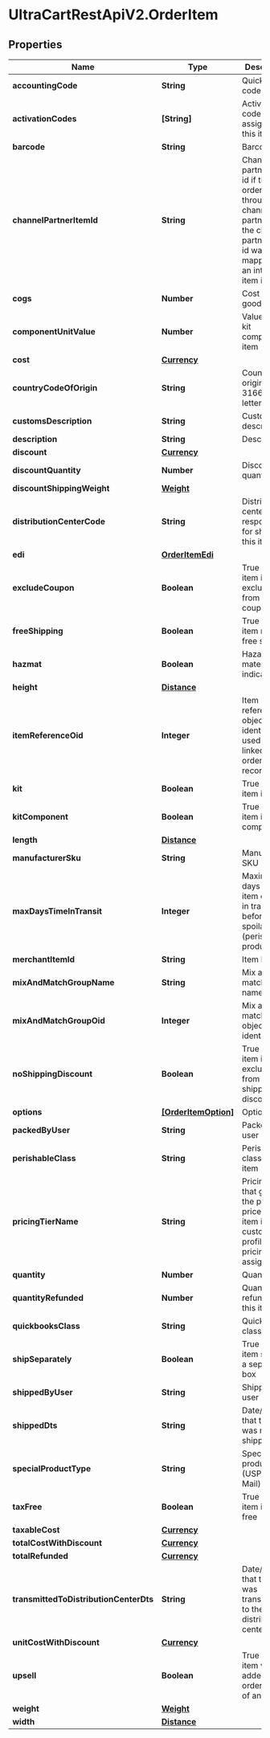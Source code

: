 # UltraCartRestApiV2.OrderItem

## Properties
Name | Type | Description | Notes
------------ | ------------- | ------------- | -------------
**accountingCode** | **String** | QuickBooks code | [optional] 
**activationCodes** | **[String]** | Activation codes assigned to this item | [optional] 
**barcode** | **String** | Barcode | [optional] 
**channelPartnerItemId** | **String** | Channel partner item id if this order came through a channel partner and the channel partner item id was mapped to an internal item id | [optional] 
**cogs** | **Number** | Cost of goods sold | [optional] 
**componentUnitValue** | **Number** | Value of the kit component item | [optional] 
**cost** | [**Currency**](Currency.md) |  | [optional] 
**countryCodeOfOrigin** | **String** | Country of origin (ISO-3166 two letter code) | [optional] 
**customsDescription** | **String** | Customs description | [optional] 
**description** | **String** | Description | [optional] 
**discount** | [**Currency**](Currency.md) |  | [optional] 
**discountQuantity** | **Number** | Discount quantity | [optional] 
**discountShippingWeight** | [**Weight**](Weight.md) |  | [optional] 
**distributionCenterCode** | **String** | Distribution center code responsible for shipping this item | [optional] 
**edi** | [**OrderItemEdi**](OrderItemEdi.md) |  | [optional] 
**excludeCoupon** | **Boolean** | True if this item is excluded from coupons | [optional] 
**freeShipping** | **Boolean** | True if the item receives free shipping | [optional] 
**hazmat** | **Boolean** | Hazardous materials indicator | [optional] 
**height** | [**Distance**](Distance.md) |  | [optional] 
**itemReferenceOid** | **Integer** | Item reference object identifier used to linked to auto order item record | [optional] 
**kit** | **Boolean** | True if this item is a kit | [optional] 
**kitComponent** | **Boolean** | True if this item is a kit component | [optional] 
**length** | [**Distance**](Distance.md) |  | [optional] 
**manufacturerSku** | **String** | Manufacturer SKU | [optional] 
**maxDaysTimeInTransit** | **Integer** | Maximum days that the item can be in transit before spoilage (perishable products) | [optional] 
**merchantItemId** | **String** | Item ID | [optional] 
**mixAndMatchGroupName** | **String** | Mix and match group name | [optional] 
**mixAndMatchGroupOid** | **Integer** | Mix and match group object identifier | [optional] 
**noShippingDiscount** | **Boolean** | True if this item is excluded from shipping discounts | [optional] 
**options** | [**[OrderItemOption]**](OrderItemOption.md) | Options | [optional] 
**packedByUser** | **String** | Packed by user | [optional] 
**perishableClass** | **String** | Perishable class of the item | [optional] 
**pricingTierName** | **String** | Pricing tier that granted the particular price for this item if the customer profile had pricing tiers assigned | [optional] 
**quantity** | **Number** | Quantity | [optional] 
**quantityRefunded** | **Number** | Quantity refunded on this item | [optional] 
**quickbooksClass** | **String** | QuickBooks class | [optional] 
**shipSeparately** | **Boolean** | True if this item ships in a separate box | [optional] 
**shippedByUser** | **String** | Shipped by user | [optional] 
**shippedDts** | **String** | Date/time that this item was marked shipped | [optional] 
**specialProductType** | **String** | Special product type (USPS Media Mail) | [optional] 
**taxFree** | **Boolean** | True if the item is tax free | [optional] 
**taxableCost** | [**Currency**](Currency.md) |  | [optional] 
**totalCostWithDiscount** | [**Currency**](Currency.md) |  | [optional] 
**totalRefunded** | [**Currency**](Currency.md) |  | [optional] 
**transmittedToDistributionCenterDts** | **String** | Date/time that this item was transmitted to the distribution center | [optional] 
**unitCostWithDiscount** | [**Currency**](Currency.md) |  | [optional] 
**upsell** | **Boolean** | True if this item was added to the order as part of an upsell | [optional] 
**weight** | [**Weight**](Weight.md) |  | [optional] 
**width** | [**Distance**](Distance.md) |  | [optional] 



